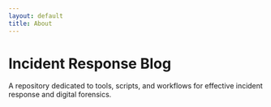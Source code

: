 ```yaml
---
layout: default
title: About
---
```


# Incident Response Blog

A repository dedicated to tools, scripts, and workflows for effective incident response and digital forensics.
